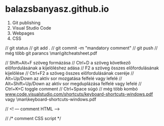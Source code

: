 # balazsbanyasz.github.io
1. Git publishing
2. Visual Studio Code
2. Webpages
3. CSS

// git status
// git add .
// git commit -m "mandatory comment"
// git push
// még több git parancs \man\gitcheatsheet.pdf

// Shift+Alt+F szöveg formázása
// Ctrl+D a szöveg következő előfordulásának a kijelöléshez adása
// F2 a szöveg összes előfordulásának kijelölése
// Ctrl+F2 a szöveg összes előfordulásának cseréje
// Alt+Up/Down az aktív sor mozgatása felfelé vagy lefelé
// Alt+Shift+Up/Down az aktív sor megduplázása felfelé vagy lefelé
// Ctrl+K+C toggle comment
// Ctrl+Space súgó
// még több kombó www.code.visualstudio.com/shortcuts/keyboard-shortcuts-windows.pdf vagy \man\keyboard-shortcuts-windows.pdf

// <! –– comment HTML -->

// /* comment CSS script */
